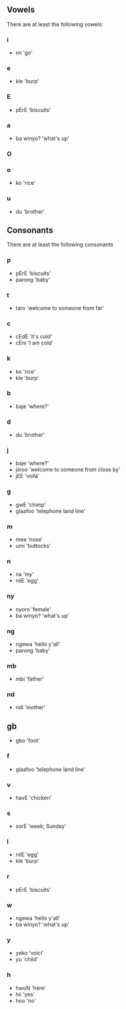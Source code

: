 ## Vowels

There are at least the following vowels: 

### i 
- mi 'go'

### e 
- kle 'burp'


### E 
- pErE 'biscuits'


### a 
- ba winyo? 'what's up'

### O 


### o 
- ko 'rice'

### u 
- du 'brother'


## Consonants

There are at least the following consonants

### p 
- pErE 'biscuits'
- parong 'baby'

### t 
- taro 'welcome to someone from far'

### c 
- cEdE 'it's cold'
- cEni 'I am cold'

### k 
- ko 'rice'
- kle 'burp'

### b 
- baje 'where?'

### d 
- du 'brother'

### j
- baje 'where?'
- jiiroo 'welcome to someone from close by'
- jEE 'voilà'

### g 
- gwE 'chimp'
- glaafoo 'telephone land line'

### m 
- mea 'nose'
- umi 'buttocks'

### n 
- na 'my'
- nilE 'egg'

### ny
- nyoro 'female'
- ba winyo? 'what's up'

### ng 
- ngewa 'hello y'all'
- parong 'baby'

### mb 
- mbi 'father'

### nd 
- ndi 'mother' 

## gb
- gbo 'foot'

### f
- glaafoo 'telephone land line'

### v
- havE 'chicken'

### s 
- sorE 'week; Sunday'

### l 
- nilE 'egg'
- kle 'burp'

### r 
- pErE 'biscuits'

### w
- ngewa 'hello y'all'
- ba winyo? 'what's up'

### y
- yeko 'voici'
- yu 'child'

### h
- hwoN 'here'
- hii 'yes'
- hoo 'no'
